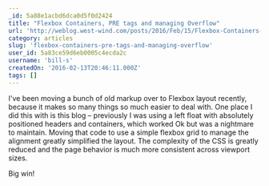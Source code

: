 ```yaml
---
_id: 5a88e1acbd6dca0d5f0d2424
title: "Flexbox Containers, PRE tags and managing Overflow"
url: 'http://weblog.west-wind.com/posts/2016/Feb/15/Flexbox-Containers-PRE-tags-and-managing-Overflow'
category: articles
slug: 'flexbox-containers-pre-tags-and-managing-overflow'
user_id: 5a83ce59d6eb0005c4ecda2c
username: 'bill-s'
createdOn: '2016-02-13T20:46:11.000Z'
tags: []
---
```


I've been moving a bunch of old markup over to Flexbox layout recently, because it makes so many things so much easier to deal with. One place I did this with is this blog – previously I was using a left float with absolutely positioned headers and containers, which worked Ok but was a nightmare to maintain. Moving that code to use a simple flexbox grid to manage the alignment greatly simplified the layout. The complexity of the CSS is greatly reduced and the page behavior is much more consistent across viewport sizes.

Big win!
